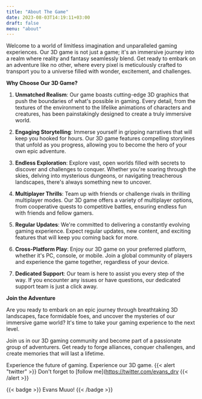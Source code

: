 ```yaml
---
title: "About The Game"
date: 2023-08-03T14:19:11+03:00
draft: false
menu: "about"
---
```

Welcome to a world of limitless imagination and unparalleled gaming experiences. Our 3D game is not just a game; it's an immersive journey into a realm where reality and fantasy seamlessly blend. Get ready to embark on an adventure like no other, where every pixel is meticulously crafted to transport you to a universe filled with wonder, excitement, and challenges.

**Why Choose Our 3D Game?**

1. **Unmatched Realism**: Our game boasts cutting-edge 3D graphics that push the boundaries of what's possible in gaming. Every detail, from the textures of the environment to the lifelike animations of characters and creatures, has been painstakingly designed to create a truly immersive world.

2. **Engaging Storytelling**: Immerse yourself in gripping narratives that will keep you hooked for hours. Our 3D game features compelling storylines that unfold as you progress, allowing you to become the hero of your own epic adventure.

3. **Endless Exploration**: Explore vast, open worlds filled with secrets to discover and challenges to conquer. Whether you're soaring through the skies, delving into mysterious dungeons, or navigating treacherous landscapes, there's always something new to uncover.

4. **Multiplayer Thrills**: Team up with friends or challenge rivals in thrilling multiplayer modes. Our 3D game offers a variety of multiplayer options, from cooperative quests to competitive battles, ensuring endless fun with friends and fellow gamers.

5. **Regular Updates**: We're committed to delivering a constantly evolving gaming experience. Expect regular updates, new content, and exciting features that will keep you coming back for more.

6. **Cross-Platform Play**: Enjoy our 3D game on your preferred platform, whether it's PC, console, or mobile. Join a global community of players and experience the game together, regardless of your device.

7. **Dedicated Support**: Our team is here to assist you every step of the way. If you encounter any issues or have questions, our dedicated support team is just a click away.

**Join the Adventure**

Are you ready to embark on an epic journey through breathtaking 3D landscapes, face formidable foes, and uncover the mysteries of our immersive game world? It's time to take your gaming experience to the next level.

Join us in our 3D gaming community and become part of a passionate group of adventurers. Get ready to forge alliances, conquer challenges, and create memories that will last a lifetime.

Experience the future of gaming. Experience our 3D game.
{{< alert "twitter" >}}
Don't forget to [follow me](https://twitter.com/evans_drv
{{< /alert >}}



{{< badge >}}
Evans Muuo!
{{< /badge >}}
